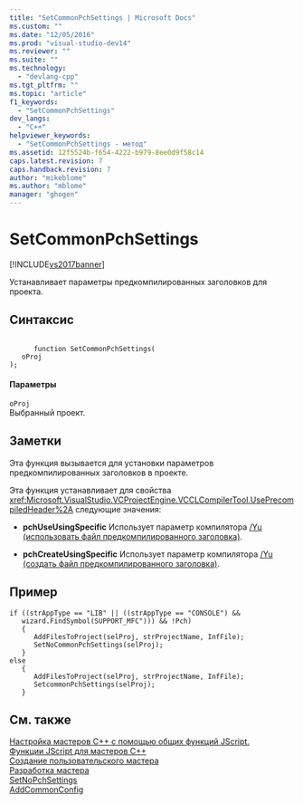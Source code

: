 ```yaml
---
title: "SetCommonPchSettings | Microsoft Docs"
ms.custom: ""
ms.date: "12/05/2016"
ms.prod: "visual-studio-dev14"
ms.reviewer: ""
ms.suite: ""
ms.technology: 
  - "devlang-cpp"
ms.tgt_pltfrm: ""
ms.topic: "article"
f1_keywords: 
  - "SetCommonPchSettings"
dev_langs: 
  - "C++"
helpviewer_keywords: 
  - "SetCommonPchSettings - метод"
ms.assetid: 12f5524b-f654-4222-b979-8ee0d9f58c14
caps.latest.revision: 7
caps.handback.revision: 7
author: "mikeblome"
ms.author: "mblome"
manager: "ghogen"
---
```

# SetCommonPchSettings
[!INCLUDE[vs2017banner](../assembler/inline/includes/vs2017banner.md)]

Устанавливает параметры предкомпилированных заголовков для проекта.  
  
## Синтаксис  
  
```  
  
      function SetCommonPchSettings(   
   oProj    
);  
```  
  
#### Параметры  
 `oProj`  
 Выбранный проект.  
  
## Заметки  
 Эта функция вызывается для установки параметров предкомпилированных заголовков в проекте.  
  
 Эта функция устанавливает для свойства <xref:Microsoft.VisualStudio.VCProjectEngine.VCCLCompilerTool.UsePrecompiledHeader%2A> следующие значения:  
  
-   **pchUseUsingSpecific** Использует параметр компилятора [\/Yu \(использовать файл предкомпилированного заголовка\)](../build/reference/yu-use-precompiled-header-file.md).  
  
-   **pchCreateUsingSpecific** Использует параметр компилятора [\/Yu \(создать файл предкомпилированного заголовка\)](../build/reference/yc-create-precompiled-header-file.md).  
  
## Пример  
  
```  
if ((strAppType == "LIB" || ((strAppType == "CONSOLE") &&   
   wizard.FindSymbol(SUPPORT_MFC"))) && !Pch)  
   {  
      AddFilesToProject(selProj, strProjectName, InfFile);  
      SetNoCommonPchSettings(selProj);  
   }  
else  
   {  
      AddFilesToProject(selProj, strProjectName, InfFile);  
      SetcommonPchSettings(selProj);  
   }  
```  
  
## См. также  
 [Настройка мастеров С\+\+ с помощью общих функций JScript.](../ide/customizing-cpp-wizards-with-common-jscript-functions.md)   
 [Функции JScript для мастеров C\+\+](../ide/jscript-functions-for-cpp-wizards.md)   
 [Создание пользовательского мастера](../ide/creating-a-custom-wizard.md)   
 [Разработка мастера](../ide/designing-a-wizard.md)   
 [SetNoPchSettings](../ide/setnopchsettings.md)   
 [AddCommonConfig](../ide/addcommonconfig.md)